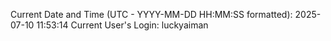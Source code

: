 Current Date and Time (UTC - YYYY-MM-DD HH:MM:SS formatted): 2025-07-10 11:53:14
Current User's Login: luckyaiman
